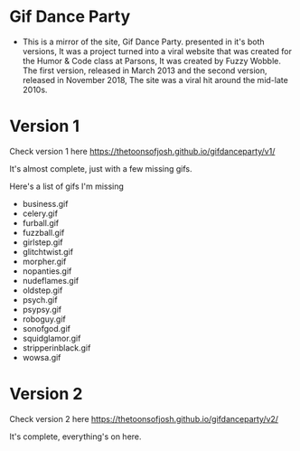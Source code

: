 # Gif Dance Party
- This is a mirror of the site, Gif Dance Party. presented in it's both versions, It was a project turned into a viral website that was created for the Humor & Code class at Parsons, It was created by Fuzzy Wobble.
The first version, released in March 2013 and the second version, released in November 2018, The site was a viral hit around the mid-late 2010s.

# Version 1
Check version 1 here https://thetoonsofjosh.github.io/gifdanceparty/v1/

It's almost complete, just with a few missing gifs.

Here's a list of gifs I'm missing
- business.gif
- celery.gif
- furball.gif
- fuzzball.gif
- girlstep.gif
- glitchtwist.gif
- morpher.gif
- nopanties.gif
- nudeflames.gif
- oldstep.gif
- psych.gif
- psypsy.gif
- roboguy.gif
- sonofgod.gif
- squidglamor.gif
- stripperinblack.gif
- wowsa.gif
  
# Version 2
Check version 2 here https://thetoonsofjosh.github.io/gifdanceparty/v2/

It's complete, everything's on here.
